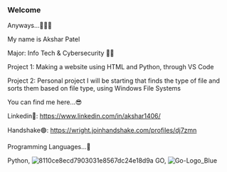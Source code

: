 ### Welcome
Anyways...🫡🫡🫡

My name is Akshar Patel

Major: Info Tech & Cybersecurity 👾👾

Project 1: Making a website using HTML and Python, through VS Code 

Project 2: Personal project I will be starting that finds the type of file and sorts them based on file type, using Windows File Systems 

You can find me here...😎

Linkedin🔵: https://www.linkedin.com/in/akshar1406/

Handshake🟢: https://wright.joinhandshake.com/profiles/dj7zmn

Programming Languages...💨

Python, ![8110ce8ecd7903031e8567dc24e18d9a](https://github.com/user-attachments/assets/dd6940bd-049a-4adb-968a-e5eb49d32a1b)
GO, ![Go-Logo_Blue](https://github.com/user-attachments/assets/ef0c2854-d235-46c3-90e7-bc401ba4c2ea)

